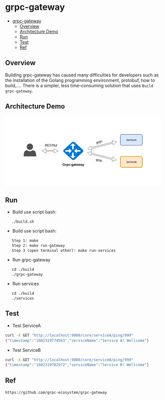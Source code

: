 # grpc-gateway

- [grpc-gateway](#grpc-gateway)
  - [Overview](#Overview)
  - [Architecture Demo](#Architecture-Demo)
  - [Run](#Run)
  - [Test](#Test)
  - [Ref](#Ref)

## Overview

Building grpc-gateway has caused many difficulties for developers such as the installation of the Golang programming environment, protobuf, how to build,.... There is a simpler, less time-consuming solution that uses `Build grpc-gateway`.
  
## Architecture Demo

<p align="center">
  <img src="./images/model.png"/>
</p>
  
## Run
 - Build use script bash:
 ```shell script
    ./build.sh
 ```
 - Build use script bash:
 ```shell script
    Step 1: make
    Step 2: make run-gateway
    Step 3 (open terminal other): make run-services
 ```
 
 - Run grpc-gateway
 ```shell script
    cd ./build
    ./grpc-gateway
 ```
 - Run services
 ```shell script
    cd ./build
    ./services
 ```

## Test

- Test ServiceA
  
```sh
curl -X GET "http://localhost:9000/core/serviceA/ping/999"
{"timestamp":"1602319774563","serviceName":"Service A! Wellcome"}
```

- Test ServiceB

```sh
curl -X GET "http://localhost:9000/core/serviceB/ping/999"
{"timestamp":"1602319782972","serviceName":"Service B! Wellcome"}
```

## Ref
```link
https://github.com/grpc-ecosystem/grpc-gateway
```